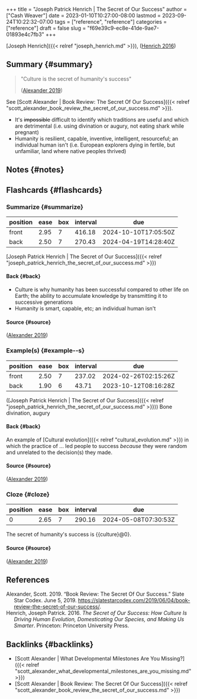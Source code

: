 +++
title = "Joseph Patrick Henrich | The Secret of Our Success"
author = ["Cash Weaver"]
date = 2023-01-10T10:27:00-08:00
lastmod = 2023-09-24T10:22:32-07:00
tags = ["reference", "reference"]
categories = ["reference"]
draft = false
slug = "f69e39c9-ec8e-41de-9ae7-01893e4c7fb3"
+++

[Joseph Henrich]({{< relref "joseph_henrich.md" >}}), (<a href="#citeproc_bib_item_2">Henrich 2016</a>)


## Summary {#summary}

> "Culture is the secret of humanity's success"
>
> (<a href="#citeproc_bib_item_1">Alexander 2019</a>)

See [Scott Alexander | Book Review: The Secret Of Our Success]({{< relref "scott_alexander_book_review_the_secret_of_our_success.md" >}}).

-   It's ~~impossible~~ difficult to identify which traditions are useful and which are detrimental (i.e. using divination or augury, not eating shark while pregnant)
-   Humanity is resilient, capable, inventive, intelligent, resourceful; an individual human isn't (i.e. European explorers dying in fertile, but unfamiliar, land where native peoples thrived)


## Notes {#notes}


## Flashcards {#flashcards}


### Summarize {#summarize}

| position | ease | box | interval | due                  |
|----------|------|-----|----------|----------------------|
| front    | 2.95 | 7   | 416.18   | 2024-10-10T17:05:50Z |
| back     | 2.50 | 7   | 270.43   | 2024-04-19T14:28:40Z |

[Joseph Patrick Henrich | The Secret of Our Success]({{< relref "joseph_patrick_henrich_the_secret_of_our_success.md" >}})


#### Back {#back}

-   Culture is why humanity has been successful compared to other life on Earth; the ability to accumulate knowledge by transmitting it to successive generations
-   Humanity is smart, capable, etc; an individual human isn't


#### Source {#source}

(<a href="#citeproc_bib_item_1">Alexander 2019</a>)


### Example(s) {#example--s}

| position | ease | box | interval | due                  |
|----------|------|-----|----------|----------------------|
| front    | 2.50 | 7   | 237.02   | 2024-02-26T02:15:26Z |
| back     | 1.90 | 6   | 43.71    | 2023-10-12T08:16:28Z |

([Joseph Patrick Henrich | The Secret of Our Success]({{< relref "joseph_patrick_henrich_the_secret_of_our_success.md" >}})) Bone divination, augury


#### Back {#back}

An example of [Cultural evolution]({{< relref "cultural_evolution.md" >}}) in which the practice of ... led people to success _because_ they were random and unrelated to the decision(s) they made.


#### Source {#source}

(<a href="#citeproc_bib_item_1">Alexander 2019</a>)


### Cloze {#cloze}

| position | ease | box | interval | due                  |
|----------|------|-----|----------|----------------------|
| 0        | 2.65 | 7   | 290.16   | 2024-05-08T07:30:53Z |

The secret of humanity's success is {{culture}@0}.


#### Source {#source}

(<a href="#citeproc_bib_item_1">Alexander 2019</a>)

## References

<style>.csl-entry{text-indent: -1.5em; margin-left: 1.5em;}</style><div class="csl-bib-body">
  <div class="csl-entry"><a id="citeproc_bib_item_1"></a>Alexander, Scott. 2019. “Book Review: The Secret Of Our Success.” Slate Star Codex. June 5, 2019. <a href="https://slatestarcodex.com/2019/06/04/book-review-the-secret-of-our-success/">https://slatestarcodex.com/2019/06/04/book-review-the-secret-of-our-success/</a>.</div>
  <div class="csl-entry"><a id="citeproc_bib_item_2"></a>Henrich, Joseph Patrick. 2016. <i>The Secret of Our Success: How Culture Is Driving Human Evolution, Domesticating Our Species, and Making Us Smarter</i>. Princeton: Princeton University Press.</div>
</div>


## Backlinks {#backlinks}

-   [Scott Alexander | What Developmental Milestones Are You Missing?]({{< relref "scott_alexander_what_developmental_milestones_are_you_missing.md" >}})
-   [Scott Alexander | Book Review: The Secret Of Our Success]({{< relref "scott_alexander_book_review_the_secret_of_our_success.md" >}})
